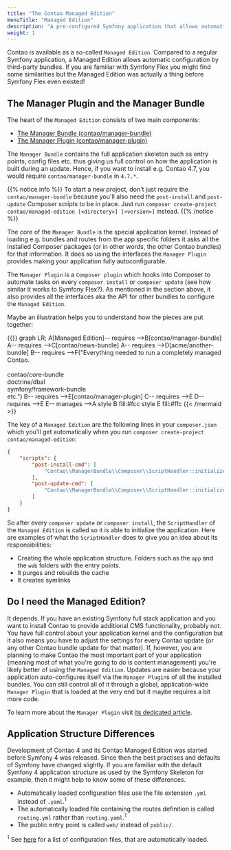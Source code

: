 ```yaml
---
title: "The Contao Managed Edition"
menuTitle: "Managed Edition"
description: "A pre-configured Symfony application that allows automatic configuration by third-party bundles."
weight: 1
---
```



Contao is available as a so-called `Managed Edition`. Compared to a regular Symfony 
application, a Managed Edition allows automatic configuration by third-party bundles.
If you are familiar with Symfony Flex you might find some similarities but the 
Managed Edition was actually a thing before Symfony Flex even existed!


## The Manager Plugin and the Manager Bundle

The heart of the `Managed Edition` consists of two main components:

* [The Manager Bundle (contao/manager-bundle)](https://github.com/contao/manager-bundle)
* [The Manager Plugin (contao/manager-plugin)](https://github.com/contao/manager-plugin)

The `Manager Bundle` contains the full application skeleton such as entry points, config files etc. thus giving us full
control on how the application is built during an update. Hence, if you want to install e.g. Contao 4.7, you would require
`contao/manager-bundle` in `4.7.*`.

{{% notice info %}}
To start a new project, don't just require the `contao/manager-bundle` because you'll also need the `post-install` and
`post-update` Composer scripts to be in place. Just run `composer create-project contao/managed-edition [<directory>] [<version>]` instead.
{{% /notice %}}

The core of the `Manager Bundle` is the special application kernel. Instead of loading e.g. bundles and routes from 
the app specific folders it asks all the installed Composer packages (or in other words, the other Contao bundles)
for that information. It does so using the interfaces the `Manager Plugin` provides making your application fully
autoconfigurable. 

The `Manager Plugin` is a `Composer plugin` which hooks into Composer to automate tasks on every `composer install` or
`composer update` (see how similar it works to Symfony Flex?). As mentioned in the section above, it also provides all
the interfaces aka the API for other bundles to configure the `Managed Edition`.

Maybe an illustration helps you to understand how the pieces are put together:

{{<mermaid align="left">}}
graph LR;
    A[Managed Edition]-- requires -->B[contao/manager-bundle]
    A-- requires -->C[contao/news-bundle]
    A-- requires -->D[acme/another-bundle]
    B-- requires -->F("Everything needed to run a completely managed Contao.<br><br>contao/core-bundle<br>doctrine/dbal<br>symfony/framework-bundle<br>etc.")
    B-- requires -->E[contao/manager-plugin]
    C-- requires -->E
    D-- requires -->E
    E-- manages -->A
    style B fill:#fcc
    style E fill:#ffc
{{< /mermaid >}}

The key of a `Managed Edition` are the following lines in your `composer.json` which you'll get automatically when you
run `composer create-project contao/managed-edition`:

```json
{
    "scripts": {
        "post-install-cmd": [
            "Contao\\ManagerBundle\\Composer\\ScriptHandler::initializeApplication"
        ],
        "post-update-cmd": [
            "Contao\\ManagerBundle\\Composer\\ScriptHandler::initializeApplication"
        ]
    }
}
```

So after every `composer update` or `composer install`, the `ScriptHandler` of the `Managed Edition` is called so it is
able to initialize the application.
Here are examples of what the `ScriptHandler` does to give you an idea about its responsibilities:

* Creating the whole application structure. Folders such as the `app` and the `web` folders with the entry points.
* It purges and rebuilds the cache
* It creates symlinks


## Do I need the Managed Edition?

It depends. If you have an existing Symfony full stack application and you want 
to install Contao to provide additional CMS functionality, probably not. You have 
full control about your application kernel and the configuration but it also means 
you have to adjust the settings for every Contao update (or any other Contao bundle 
update for that matter). If, however, you are planning to make Contao the most important 
part of your application (meaning most of what you're going to do is content management) 
you're likely better of using the `Managed Edition`. Updates are easier because 
your application auto-configures itself via the `Manager Plugin`s of all the installed 
bundles. You can still control all of it  through a global, application-wide `Manager Plugin` 
that is loaded at the very end but it maybe requires a bit more code.

To learn more about the `Manager Plugin` visit [its dedicated article](manager-plugin). 


## Application Structure Differences

Development of Contao 4 and its Contao Managed Edition was started before Symfony
4 was released. Since then the best practises and defaults of Symfony have changed
slightly. If you are familiar with the default Symfony 4 application structure as
used by the Symfony Skeleton for example, then it might help to know some of these
differences.

* Automatically loaded configuration files use the file extension `.yml` instead 
  of `.yaml`.<sup>1</sup>
* The automatically loaded file containing the routes definition is called `routing.yml`
  rather than `routing.yaml`.<sup>1</sup>
* The public entry point is called `web/` instead of `public/`.

<sup>1</sup> See [here][1] for a list of configuration files, that are automatically 
loaded.


[1]: /getting-started/starting-development/#application-configuration
